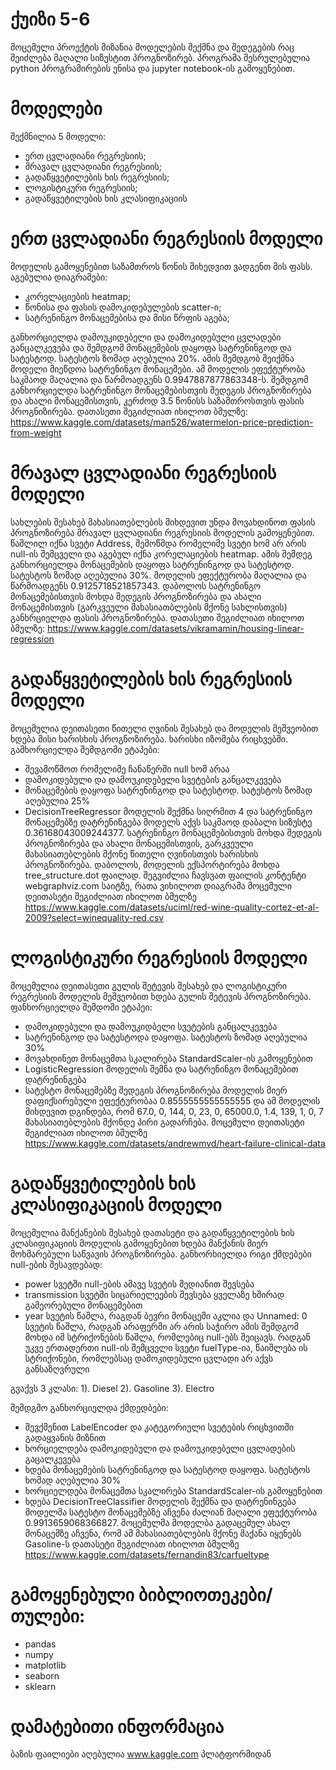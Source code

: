 # ქუიზი 5-6

მოცემული პროექტის მიზანია მოდელების შექმნა და შედეგების რაც შეიძლება მაღალი სიზუსტით პროგნოზირებ.
პროგრამა შესრულებულია python პროგრამირების ენისა და jupyter notebook-ის გამოყენებით. 

# მოდელები
შექმნილია 5 მოდელი:
* ერთ ცვლადიანი რეგრესიის;
* მრავალ ცვლადიანი რეგრესიის;
* გადაწყვეტილების ხის რეგრესიის;
* ლოგისტიკური რეგრესიის;
* გადაწყვეტილების ხის კლასიფიკაციის

# ერთ ცვლადიანი რეგრესიის მოდელი
მოდელის გამოყენებით საზამთროს წონის მიხედვით ვადგენთ მის ფასს.
აგებულია დიაგრამები:
* კორელაციების heatmap;
* წონისა და ფასის დამოკიდებულების scatter-ი;
* სატრენინგო მონაცემებისა და მისი წრფის აგება;
  
განხორციელდა დამოუკიდებელი და დამოკიდებული ცვლადები განცალკევება და შემდგომ მონაცემების დაყოფა სატრენინგოდ და სატესტოდ.
სატესტოს ზომად აღებულია 20%. ამის შემდგობ შეიქმნა მოდელი მიეწდოა სატრენინგო მონაცემები. ამ მოდელის ეფექტურობა საკმაოდ მაღალია და წარმოადგენს 0.9947887877863348-ს.
შემდგომ განხორციელდა სატრენინგო მონაცემებისთვის შედეგის პროგნოზირება და ახალი მონაცემისთვის, კერძოდ 3.5 წონისს საზამთროსთვის ფასის პროგნიზირება.
დათასეთი შეგიძლიათ იხილოთ ბმულზე: https://www.kaggle.com/datasets/man526/watermelon-price-prediction-from-weight

# მრავალ ცვლადიანი რეგრესიის მოდელი 
სახლების შესახებ მახასიათებლების მიხდევით უნდა მოვახდინოთ ფასის პროგნოზირება მრავალ ცვლადიანი რეგრესიის მოდელის გამოყენებით.
წაშლილ იქნა სვეტი Address, შემოწმდა რომელიმე სვეტი ხომ არ არის null-ის შემცველი და აგებულ იქნა კორელაციების heatmap.
ამის შემდეგ განხორციელდა მონაცემების დაყოფა სატრენინგოდ და სატესტოდ. სატესტოს ზომად აღებულია 30%. მოდელის ეფექტურობა მაღალია და წარმოადგენს 0.9125718521857343.
დაბოლოს სატრენინგო მონაცემებისთვის მოხდა შედეგის პროგნოზირება და ახალი მონაცემისთვის (გარკვეული მახასიათბლების მქონე სახლისთვის) განხრციელდა ფასის პროგნოზირება.
დათასეთი შეგიძლიათ იხილოთ ბმულზე: https://www.kaggle.com/datasets/vikramamin/housing-linear-regression

# გადაწყვეტილების ხის რეგრესიის მოდელი
მოცემულია დეითასეთი წითელი ღვინის შესახებ და მოდელის მეშვეობით ხდება მისი ხარისხის პროგნოზირება.
ხარისხი იზომება რიცხვებში.
გამხორციელდა შემდგომი ეტაპები:
* შევამოწმოთ რომელიმე ჩანაწერში null ხომ არაა
* დამოკიდებული და დამოუკიდებელი სვეტების განცალკევება
* მონაცემების დაყოფა სატრენინგოდ და სატესტოდ. სატესტოს ზომად აღებულია 25%
* DecisionTreeRegressor მოდელის შექმნა სიღრმით 4 და სატრენინგო მონაცემებზე დატრენინგება
მოდელს აქვს საკმაოდ დაბალი სიზუსტე 0.36168043009244377. სატრენინგო მონაცემებისთვის მოხდა შედეგის პროგნოზირება და ახალი მონაცემისთვის, გარკვეული მახასიათებლების მქონე
წითელი ღვინისთვის ხარისხის პროგნოზირება.
დაბოლოს, მოდელის ექსპორტირება მოხდა tree_structure.dot ფაილად. შეგვიძლია ჩავსვათ ფაილის კონტენტი webgraphviz.com საიტზე, რათა ვიხილოთ დიაგრამა
მოცემული დეითასეტი შეგიძლიათ იხილოთ ბმულზე https://www.kaggle.com/datasets/uciml/red-wine-quality-cortez-et-al-2009?select=winequality-red.csv

# ლოგისტიკური რეგრესიის მოდელი
მოცემულია დეითასეთი გულის შეტევის შესახებ და ლოგისტიკური რეგრესიის მოდელის მეშვეობით ხდება გულის შეტევის პროგნოზირება.
ფანხორციელდა შემდომი ეტაპეი:
* დამოკიდებული და დამოუკიდბელი სვეტების განცალკევება
* სატრენინგოდ და სატესტოდა დაყოფა. სატესტოს ზომად აღებულია 30%
* მოვახდინეთ მონაცემთა სკალირება StandardScaler-ის გამოყენებით
* LogisticRegression მოდელის შემნა და სატრენინგო მონაცემებით დატრენინგება
* სატესტო მონაცემებზე შედეგის პროგნოზირება
მოდელის მიერ დაფიქსირებული ეფექტურობაა 0.8555555555555555 და ამ მოდელის მიხდევით დგინდება,
რომ 67.0, 0, 144, 0, 23, 0, 65000.0, 1.4, 139, 1, 0, 7 მახასიათებლების მქონდე პირი გადარჩება. 
მოცემული დეითასეტი შეგიძლიათ იხილოთ ბმულზე https://www.kaggle.com/datasets/andrewmvd/heart-failure-clinical-data

# გადაწყვეტილების ხის კლასიფიკაციის მოდელი
მოცემულია მანქანების შესახებ დათასეტი და გადაწყვეტილების ხის კლასიფიკაციის მოდელის გამოყენებით ხდება მანქანის მიერ მოხმარებული საწვავის პროგნოზირება.
განხორხიელდა რიგი ქმდებები null-ების შესავდებად:
* power სვეტში null-ების ამავე სვეტის მედიანით შევსება
* transmission სვეტში სიცარიელეების შევსება ყველაზე ხშირად გამეორებული მონაცემებით
* year სვეტის წაშლა, რაგდან ბევრი მონაცემი აკლია და Unnamed: 0 სვეტის წაშლა, რადგან არაფერში არ არის საჭირო
ამის შემდგომ მოხდა იმ სტრიქონების წაშლა, რომლებიც null-ებს შეიცავს.
რადგან უკვე ერთადერთი null-ის შემცველი სვეტი fuelType-ია, წაიშლება ის სტრიქონები, რომლებსაც დამოკიდებული ცვლადი არ აქვს განსაზღვრული

გვაქვს 3 კლასი:
1). Diesel
2). Gasoline
3). Electro

შემდგმო განხორციელდა ქმდედბები:
* შევქმენით LabelEncoder და კატეგორიული სვეტების რიცხვითში გადაყვანის მიზნით
* ხორციელდება დამოკიდებული და დამოუკიდებელი ცვლადების გაცალკევება
* ხდება მონაცემების სატრენინგოდ და სატესტოდ დაყოფა. სატესტოს ხომად აღებულია 30%
* ხორციელდება მონაცემთა სკალირება StandardScaler-ის გამოყენებით
* ხდება DecisionTreeClassifier მოდელის შექმნა და დატრენინგება
მოდელმა სატესტო მონაცემებზე აჩვენა ძალიან მაღალი ეფექტურობა 0.9913659068366827. მოცემულმა მოდელბა გადაცემულ ახალ მონაცემზე აჩვენა, რომ ამ მახასიათებლების მქონე მაქანა იყენებს Gasoline-ს
დათასეტი შეგიძლიათ იხილოთ ბმულზე https://www.kaggle.com/datasets/fernandin83/carfueltype

# გამოყენებული ბიბლიოთეკები/თულები:
* pandas
* numpy
* matplotlib
* seaborn
* sklearn

# დამატებითი ინფორმაცია
ბაზის ფაილიები აღებულია www.kaggle.com პლატფორმიდან
